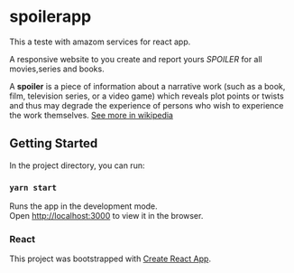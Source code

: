 # spoilerapp
This a teste with amazom services for react app.

A responsive website to you create and report yours *SPOILER* for all movies,series and books.

A **spoiler** is a piece of information about a narrative work (such as a book, film, television series, or a video game) which reveals plot points or twists and thus may degrade the experience of persons who wish to experience the work themselves. [See more in wikipedia](https://en.wikipedia.org/wiki/Wikipedia:Spoiler)

## Getting Started

In the project directory, you can run:

### `yarn start`

Runs the app in the development mode.<br />
Open [http://localhost:3000](http://localhost:3000) to view it in the browser.


### React
This project was bootstrapped with [Create React App](https://github.com/facebook/create-react-app).

